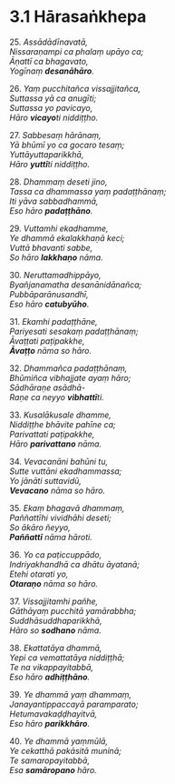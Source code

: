 

# 3.1 Hārasaṅkhepa



25\. _Assādādīnavatā,_  
_Nissaraṇampi ca phalaṃ upāyo ca;_  
_Āṇattī ca bhagavato,_  
_Yogīnaṃ **desanāhāro**._  


26\. _Yaṃ pucchitañca vissajjitañca,_  
_Suttassa yā ca anugīti;_  
_Suttassa yo pavicayo,_  
_Hāro **vicayo**ti niddiṭṭho._  


27\. _Sabbesaṃ hārānaṃ,_  
_Yā bhūmī yo ca gocaro tesaṃ;_  
_Yuttāyuttaparikkhā,_  
_Hāro **yuttī**ti niddiṭṭho._  


28\. _Dhammaṃ deseti jino,_  
_Tassa ca dhammassa yaṃ padaṭṭhānaṃ;_  
_Iti yāva sabbadhammā,_  
_Eso hāro **padaṭṭhāno**._  


29\. _Vuttamhi ekadhamme,_  
_Ye dhammā ekalakkhaṇā keci;_  
_Vuttā bhavanti sabbe,_  
_So hāro **lakkhaṇo** nāma._  


30\. _Neruttamadhippāyo,_  
_Byañjanamatha desanānidānañca;_  
_Pubbāparānusandhī,_  
_Eso hāro **catubyūho**._  


31\. _Ekamhi padaṭṭhāne,_  
_Pariyesati sesakaṃ padaṭṭhānaṃ;_  
_Āvaṭṭati paṭipakkhe,_  
_**Āvaṭṭo** nāma so hāro._  


32\. _Dhammañca padaṭṭhānaṃ,_  
_Bhūmiñca vibhajjate ayaṃ hāro;_  
_Sādhāraṇe asādhā-_  
_Raṇe ca neyyo **vibhattī**ti._  


33\. _Kusalākusale dhamme,_  
_Niddiṭṭhe bhāvite pahīne ca;_  
_Parivattati paṭipakkhe,_  
_Hāro **parivattano** nāma._  


34\. _Vevacanāni bahūni tu,_  
_Sutte vuttāni ekadhammassa;_  
_Yo jānāti suttavidū,_  
_**Vevacano** nāma so hāro._  


35\. _Ekaṃ bhagavā dhammaṃ,_  
_Paññattīhi vividhāhi deseti;_  
_So ākāro ñeyyo,_  
_**Paññattī** nāma hāroti._  


36\. _Yo ca paṭiccuppādo,_  
_Indriyakhandhā ca dhātu āyatanā;_  
_Etehi otarati yo,_  
_**Otaraṇo** nāma so hāro._  


37\. _Vissajjitamhi pañhe,_  
_Gāthāyaṃ pucchitā yamārabbha;_  
_Suddhāsuddhaparikkhā,_  
_Hāro so **sodhano** nāma._  


38\. _Ekattatāya dhammā,_  
_Yepi ca vemattatāya niddiṭṭhā;_  
_Te na vikappayitabbā,_  
_Eso hāro **adhiṭṭhāno**._  


39\. _Ye dhammā yaṃ dhammaṃ,_  
_Janayantippaccayā paramparato;_  
_Hetumavakaḍḍhayitvā,_  
_Eso hāro **parikkhāro**._  


40\. _Ye dhammā yaṃmūlā,_  
_Ye cekatthā pakāsitā muninā;_  
_Te samaropayitabbā,_  
_Esa **samāropano** hāro._  




